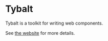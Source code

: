 # Tybalt

Tybalt is a toolkit for writing web components.

See [the website](https://doug-wade.github.io/tybalt) for more details.
